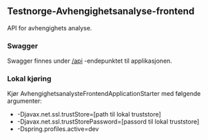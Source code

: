 ## Testnorge-Avhengighetsanalyse-frontend
API for avhengighets analyse.

### Swagger
Swagger finnes under [/api](https://testnorge-avhengighetsanalyse-frontend.nais.preprod.local/api) -endepunktet til applikasjonen.

### Lokal kjøring
Kjør AvhengighetsanalysteFrontendApplicationStarter med følgende argumenter:
 - -Djavax.net.ssl.trustStore=[path til lokal truststore]
 - -Djavax.net.ssl.trustStorePassword=[passord til lokal truststore]
 - -Dspring.profiles.active=dev
